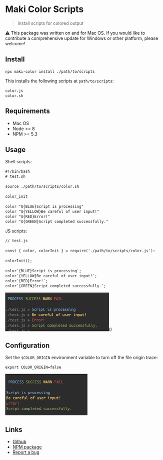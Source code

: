 # Maki Color Scripts

> Install scripts for colored output

⚠️ This package was written on and for Mac OS. If you would like to contribute a comprehensive update for Windows or other platform, please welcome!

## Install

```
npx maki-color install ./path/to/scripts
```

This installs the following scripts at `path/to/scripts`:

```
color.js
color.sh
```

## Requirements

- Mac OS
- Node >= 8
- NPM >= 5.3

## Usage

Shell scripts:

```
#!/bin/bash
# test.sh

source ./path/to/scripts/color.sh

color_init

color "${BLUE}Script is processing"
color "${YELLOW}Be careful of user input!"
color "${RED}Error!"
color "${GREEN}Script completed successfully."
```

JS scripts:

```
// test.js

const { color, colorInit } = require('./path/to/scripts/color.js'):

colorInit();

color`{BLUE}Script is processing`;
color`{YELLOW}Be careful of user input!`;
color`{RED}Error!`;
color`{GREEN}Script completed successfully.`;
```

![Screenshot](./img/screenshot.png)0

## Configuration

Set the `$COLOR_ORIGIN` environment variable to turn off the file origin trace:

```
export COLOR_ORIGIN=false
```

![Screenshot with no origin trace](./img/screenshot_no-origin.png)

## Links

- [Github](https://github.com/underblob/maki-color)
- [NPM package](https://www.npmjs.com/package/maki-color)
- [Report a bug](https://github.com/underblob/maki-color/issues)
